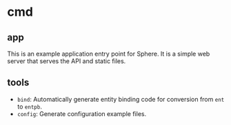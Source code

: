 # cmd

## app

This is an example application entry point for Sphere. It is a simple web server that serves the API and static files.

## tools

- `bind`: Automatically generate entity binding code for conversion from `ent` to `entpb`.
- `config`: Generate configuration example files.